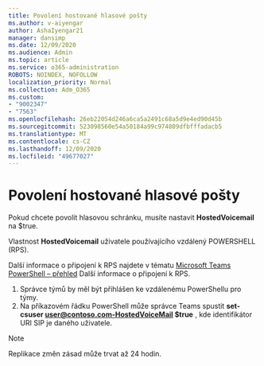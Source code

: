 ```yaml
---
title: Povolení hostované hlasové pošty
ms.author: v-aiyengar
author: AshaIyengar21
manager: dansimp
ms.date: 12/09/2020
ms.audience: Admin
ms.topic: article
ms.service: o365-administration
ROBOTS: NOINDEX, NOFOLLOW
localization_priority: Normal
ms.collection: Adm_O365
ms.custom:
- "9002347"
- "7563"
ms.openlocfilehash: 26eb22054d246a6ca5a2491c68a5d9e4ed90d45b
ms.sourcegitcommit: 523098560e54a50184a99c974809dfbfffadacb5
ms.translationtype: MT
ms.contentlocale: cs-CZ
ms.lasthandoff: 12/09/2020
ms.locfileid: "49677027"
---
```

# <a name="how-to-enable-hosted-voicemail"></a>Povolení hostované hlasové pošty

Pokud chcete povolit hlasovou schránku, musíte nastavit **HostedVoicemail** na $true.

Vlastnost **HostedVoicemail** uživatele používajícího vzdálený POWERSHELL (RPS).

Další informace o připojení k RPS najdete v tématu [Microsoft Teams PowerShell – přehled](https://docs.microsoft.com/microsoftteams/teams-powershell-overview) Další informace o připojení k RPS.

1. Správce týmů by měl být přihlášen ke vzdálenému PowerShellu pro týmy.
1. Na příkazovém řádku PowerShell může správce Teams spustit **set-csuser user@contoso.com-HostedVoiceMail $true** , kde identifikátor URI SIP je daného uživatele.

> [!NOTE]
> Replikace změn zásad může trvat až 24 hodin.